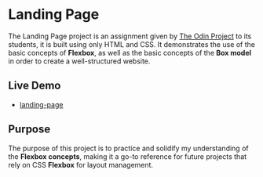 # Landing Page
The Landing Page project is an assignment given by [The Odin Project](https://www.theodinproject.com/) to its students, it is built using only HTML and CSS. It demonstrates the use of the basic concepts of **Flexbox**, as well as the basic concepts of the __Box model__ in order to create a well-structured website.

## Live Demo
- [landing-page](https://carljean.github.io/landing-page)

## Purpose
The purpose of this project is to practice and solidify my understanding of the __Flexbox concepts__, making it a go-to reference for future projects that rely on CSS **Flexbox** for layout management.